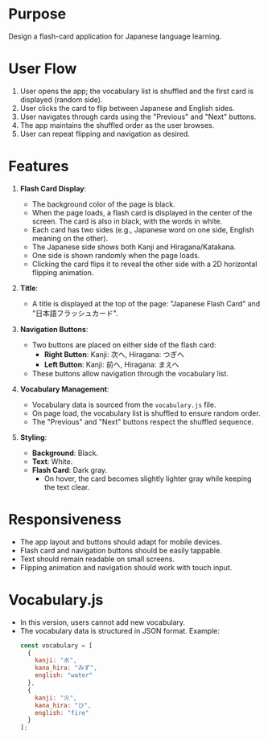 # Purpose
Design a flash-card application for Japanese language learning.

# User Flow
1. User opens the app; the vocabulary list is shuffled and the first card is displayed (random side).
2. User clicks the card to flip between Japanese and English sides.
3. User navigates through cards using the "Previous" and "Next" buttons.
4. The app maintains the shuffled order as the user browses.
5. User can repeat flipping and navigation as desired.

# Features
1. **Flash Card Display**:
   - The background color of the page is black.
   - When the page loads, a flash card is displayed in the center of the screen. The card is also in black, with the words in white.
   - Each card has two sides (e.g., Japanese word on one side, English meaning on the other).
   - The Japanese side shows both Kanji and Hiragana/Katakana.
   - One side is shown randomly when the page loads.
   - Clicking the card flips it to reveal the other side with a 2D horizontal flipping animation.

2. **Title**:
   - A title is displayed at the top of the page: "Japanese Flash Card" and "日本語フラッシュカード".

3. **Navigation Buttons**:
   - Two buttons are placed on either side of the flash card:
     - **Right Button**: Kanji: 次へ, Hiragana: つぎへ
     - **Left Button**: Kanji: 前へ, Hiragana: まえへ
   - These buttons allow navigation through the vocabulary list.

4. **Vocabulary Management**:
   - Vocabulary data is sourced from the `vocabulary.js` file.
   - On page load, the vocabulary list is shuffled to ensure random order.
   - The "Previous" and "Next" buttons respect the shuffled sequence.

5. **Styling**:
   - **Background**: Black.
   - **Text**: White.
   - **Flash Card**: Dark gray.
     - On hover, the card becomes slightly lighter gray while keeping the text clear.

# Responsiveness
- The app layout and buttons should adapt for mobile devices.
- Flash card and navigation buttons should be easily tappable.
- Text should remain readable on small screens.
- Flipping animation and navigation should work with touch input.

# Vocabulary.js
- In this version, users cannot add new vocabulary.
- The vocabulary data is structured in JSON format. Example:
  ```javascript
  const vocabulary = [
    {
      kanji: "水",
      kana_hira: "みず",
      english: "water"
    },
    {
      kanji: "火",
      kana_hira: "ひ",
      english: "fire"
    }
  ];
  ```